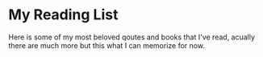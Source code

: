 # My Reading List

Here is some of my most beloved qoutes and books that I've read, acually there are much more but this what I can memorize for now.


 
